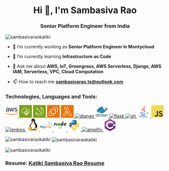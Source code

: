 <h1 align="center">Hi 👋, I'm Sambasiva Rao</h1>
<h3 align="center">Senior Platform Engineer from India</h3>

<p align="left"> <img src="https://komarev.com/ghpvc/?username=sambasivaraokatiki&label=Profile%20views&color=0e75b6&style=flat" alt="sambasivaraokatiki" /> </p>

- 🔭 I’m currently working as **Senior Platform Engineer in Montycloud**

- 🌱 I’m currently learning **Infrastructure as Code**

- 💬 Ask me about **AWS, IoT, Greengrass, AWS Serverless, Django, AWS IAM, Serverless, VPC, Cloud Computation**

- 📫 How to reach me **sambasivarao.ts@outlook.com**

<h3 align="left">Technologies, Languages and Tools:</h3>
<p align="left"> 
    <a href="https://aws.amazon.com" target="_blank" rel="noreferrer"> <img src="https://raw.githubusercontent.com/devicons/devicon/master/icons/amazonwebservices/amazonwebservices-original-wordmark.svg" alt="aws" width="40" height="40"/> </a>
    <a href="https://aws.amazon.com/iot-core/" target="_blank" rel="noreferrer"> <img src="https://github.com/awslabs/aws-icons-for-plantuml/raw/main/dist/InternetOfThings/IoTCore.png" alt="AWSIoTCore" width="40" height="40"/> </a>
    <a href="https://aws.amazon.com/greengrass/" target="_blank" rel="noreferrer"> <img src="https://github.com/awslabs/aws-icons-for-plantuml/blob/main/dist/InternetOfThings/IoTGreengrass.png" alt="AWSIoTGreengrass" width="40" height="40"/> </a>
    <a href="https://aws.amazon.com/pm/ec2/" target="_blank" rel="noreferrer"> <img src="https://github.com/awslabs/aws-icons-for-plantuml/blob/main/dist/Compute/EC2.png" alt="AWSEC2" width="40" height="40"/> </a>
    <a href="https://aws.amazon.com/lambda/" target="_blank" rel="noreferrer"> <img src="https://github.com/awslabs/aws-icons-for-plantuml/blob/main/dist/Compute/Lambda.png" alt="AWSLambda" width="40" height="40"/> </a>
    <a href="https://www.djangoproject.com/" target="_blank" rel="noreferrer"> <img src="https://cdn.worldvectorlogo.com/logos/django.svg" alt="django" width="40" height="40"/> </a> 
    <a href="https://www.docker.com/" target="_blank" rel="noreferrer"> <img src="https://raw.githubusercontent.com/devicons/devicon/master/icons/docker/docker-original-wordmark.svg" alt="docker" width="40" height="40"/> </a> 
    <a href="https://flask.palletsprojects.com/" target="_blank" rel="noreferrer"> <img src="https://www.vectorlogo.zone/logos/pocoo_flask/pocoo_flask-icon.svg" alt="flask" width="40" height="40"/> </a> 
    <a href="https://git-scm.com/" target="_blank" rel="noreferrer"> <img src="https://www.vectorlogo.zone/logos/git-scm/git-scm-icon.svg" alt="git" width="40" height="40"/> </a> 
    <a href="https://www.java.com" target="_blank" rel="noreferrer"> <img src="https://raw.githubusercontent.com/devicons/devicon/master/icons/java/java-original.svg" alt="java" width="40" height="40"/> </a> 
    <a href="https://developer.mozilla.org/en-US/docs/Web/JavaScript" target="_blank" rel="noreferrer"> <img src="https://raw.githubusercontent.com/devicons/devicon/master/icons/javascript/javascript-original.svg" alt="javascript" width="40" height="40"/> </a> 
    <a href="https://www.jenkins.io" target="_blank" rel="noreferrer"> <img src="https://www.vectorlogo.zone/logos/jenkins/jenkins-icon.svg" alt="jenkins" width="40" height="40"/> </a> 
    <a href="https://www.linux.org/" target="_blank" rel="noreferrer"> <img src="https://raw.githubusercontent.com/devicons/devicon/master/icons/linux/linux-original.svg" alt="linux" width="40" height="40"/> </a> 
    <a href="https://www.mysql.com/" target="_blank" rel="noreferrer"> <img src="https://raw.githubusercontent.com/devicons/devicon/master/icons/mysql/mysql-original-wordmark.svg" alt="mysql" width="40" height="40"/> </a> 
    <a href="https://nodejs.org" target="_blank" rel="noreferrer"> <img src="https://raw.githubusercontent.com/devicons/devicon/master/icons/nodejs/nodejs-original-wordmark.svg" alt="nodejs" width="40" height="40"/> </a> 
    <a href="https://www.python.org" target="_blank" rel="noreferrer"> <img src="https://raw.githubusercontent.com/devicons/devicon/master/icons/python/python-original.svg" alt="python" width="40" height="40"/> </a>
    <a href="https://aws.amazon.com/amplify/" target="_blank" rel="noreferrer"> <img src="https://docs.amplify.aws/assets/logo-dark.svg" alt="amplify" width="40" height="40"/> </a>
    <a href="https://www.w3schools.com/cs/" target="_blank" rel="noreferrer"> <img src="https://raw.githubusercontent.com/devicons/devicon/master/icons/csharp/csharp-original.svg" alt="csharp" width="40" height="40"/> </a> 
</p>

<p><img align="left" src="https://github-readme-stats.vercel.app/api/top-langs?username=sambasivaraokatiki&show_icons=true&locale=en&layout=compact" alt="sambasivaraokatiki" /></p>

<p>&nbsp;<img align="center" src="https://github-readme-stats.vercel.app/api?username=sambasivaraokatiki&show_icons=true&locale=en" alt="sambasivaraokatiki" /></p>

<p><img align="center" src="https://github-readme-streak-stats.herokuapp.com/?user=sambasivaraokatiki&" alt="sambasivaraokatiki" /></p>


<h3 align="left">Resume: <a href="https://github.com/sambasivaraokatiki/sambasivaraokatiki/blob/main/KatikiSambasivaRaoResume.pdf">Katiki Sambasiva Rao Resume</a> </h3>
